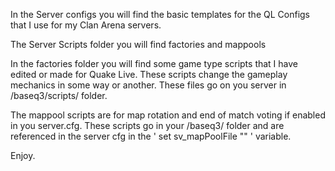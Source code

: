 In the Server configs you will find the basic templates for the QL Configs that I use for my Clan Arena servers.

The Server Scripts folder you will find factories and mappools

In the factories folder you will find some game type scripts that I have edited or made for Quake Live. These scripts change the gameplay mechanics in some way or another. These files go on you server in /baseq3/scripts/ folder.

The mappool scripts are for map rotation and end of match voting if enabled in you server.cfg. These scripts go in your /baseq3/ folder and are referenced in the server cfg in the ' set sv_mapPoolFile "" ' variable.


Enjoy.
